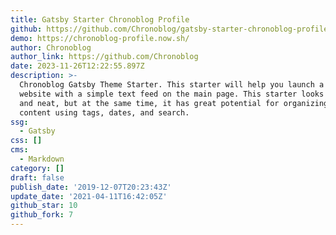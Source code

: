 ```yaml
---
title: Gatsby Starter Chronoblog Profile
github: https://github.com/Chronoblog/gatsby-starter-chronoblog-profile
demo: https://chronoblog-profile.now.sh/
author: Chronoblog
author_link: https://github.com/Chronoblog
date: 2023-11-26T12:22:55.897Z
description: >-
  Chronoblog Gatsby Theme Starter. This starter will help you launch a personal
  website with a simple text feed on the main page. This starter looks simple
  and neat, but at the same time, it has great potential for organizing your
  content using tags, dates, and search.
ssg:
  - Gatsby
css: []
cms:
  - Markdown
category: []
draft: false
publish_date: '2019-12-07T20:23:43Z'
update_date: '2021-04-11T16:42:05Z'
github_star: 10
github_fork: 7
---
```

